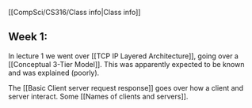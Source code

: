 [[CompSci/CS316/Class info|Class info]]

## Week 1:

In lecture 1 we went over [[TCP IP Layered Architecture]], going over a [[Conceptual 3-Tier Model]]. This was apparently expected to be known and was explained (poorly). 

The [[Basic Client server request response]] goes over how a client and server interact. Some [[Names of clients and servers]].